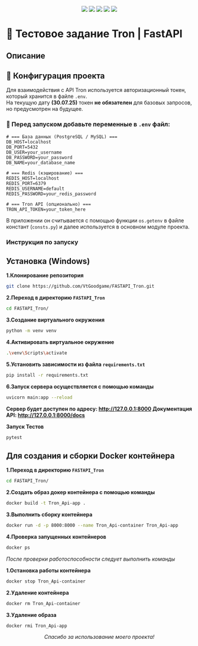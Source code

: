 <!--
  ╔════╗ ╔═══╗ ╔═══╗   ╔════╗       🚀 FASTAPI_Tron
  ║    ║ ║   ║ ║   ║   ║    ║       🔗 Интеграция с Tron API
  ╠══╦═╝ ║ ═╦╝ ║ ═╦╝   ║ ═╦═╝
  ║  ╚╗  ║  ║  ║  ║    ║  ║         💡 FastAPI • Docker • Redis
  ╚═══╝  ╚══╝  ╚══╝    ╚══╝
-->

<p align="center">
  <img src="https://img.shields.io/badge/Python-3.12-blue?style=for-the-badge&logo=python"/>
  <img src="https://img.shields.io/badge/FastAPI-0.100-green?style=for-the-badge&logo=fastapi"/>
  <img src="https://img.shields.io/badge/Tron-Protocol-blue?style=for-the-badge&logo=tron"/>
  <img src="https://img.shields.io/badge/Redis-database-red?style=for-the-badge&logo=redis&logoColor=white"/>
  <img src="https://img.shields.io/badge/Docker-container-2496ED?style=for-the-badge&logo=docker"/>
</p>

# 🚀 Тестовое задание Tron | FastAPI

## Описание
## 📝 Конфигурация проекта

Для взаимодействия с API Tron используется авторизационный токен, который хранится в файле `.env`.  
На текущую дату **(30.07.25)** токен **не обязателен** для базовых запросов, но предусмотрен на будущее.

### 🔐 Перед запуском добавьте переменные в `.env` файл:

```env
# === База данных (PostgreSQL / MySQL) ===
DB_HOST=localhost
DB_PORT=5432
DB_USER=your_username
DB_PASSWORD=your_password
DB_NAME=your_database_name

# === Redis (кэширование) ===
REDIS_HOST=localhost
REDIS_PORT=6379
REDIS_USERNAME=default
REDIS_PASSWORD=your_redis_password

# === Tron API (опционально) ===
TRON_API_TOKEN=your_token_here
```
В приложении он считывается с помощью функции `os.getenv` в файле констант (`consts.py`) и далее используется в основном модуле проекта.
### Инструкция по запуску

## Установка (Windows)
**1.Клонирование репозитория**
 ```bash
 git clone https://github.com/VtGoodgame/FASTAPI_Tron.git
 ```
**2.Переход в директорию `FASTAPI_Tron`**
 ```bash
 cd FASTAPI_Tron/
```
**3.Создание виртуального окружения**
 ```bash
python -m venv venv
```
**4.Активировать виртуальное окружение**
 ```bash
 .\venv\Scripts\activate
```
**5.Установить зависимости из файла `requirements.txt`**
 ```bash
pip install -r requirements.txt
```
**6.Запуск сервера осуществляется с помощью команды**
 ```bash
 uvicorn main:app --reload
```
**Сервер будет доступен по адресу: http://127.0.0.1:8000
  Документация API: http://127.0.0.1:8000/docs**

**Запуск Тестов**
```bash
pytest
```

## Для создания и сборки Docker контейнера 

**1.Переход в директорию `FASTAPI_Tron`**
 ```bash
 cd FASTAPI_Tron/
```
**2.Создать образ докер контейнера с помощью команды**
 ```bash
 docker build -t Tron_Api-app .
```
**3.Выполнить сборку контейнера**
 ```bash
 docker run -d -p 8000:8000 --name Tron_Api-container Tron_Api-app
```
**4.Проверка запущенных контейнеров**
 ```bash
 docker ps
```

_После проверки работоспособности следует выполнить команды_

**1.Остановка работы контейнера**
  ```bash
 docker stop Tron_Api-container
```
**2.Удаление контейнера**
 ```bash
 docker rm Tron_Api-container
```
**3.Удаление образа**
 ```bash
 docker rmi Tron_Api-app
```

<p align="center"><i>Спасибо за использование моего проекта!</i></p>
